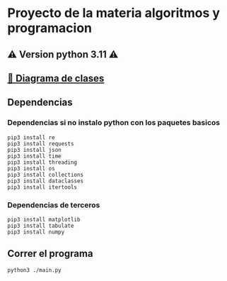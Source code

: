 # Proyecto de la materia algoritmos y programacion

## ⚠️ Version python 3.11 ⚠️

## [🔗 Diagrama de clases](https://lucid.app/lucidchart/0a6bada6-2259-4fb5-9070-d11f0611f575/edit?viewport_loc=-510%2C-118%2C3012%2C1479%2CfwQcDkAJnwES&invitationId=inv_f0eae6c1-780a-4d27-a1f0-9ff166141307)


## Dependencias

### Dependencias si no instalo python con los paquetes basicos
`pip3 install re`\
`pip3 install requests`\
`pip3 install json`\
`pip3 install time`\
`pip3 install threading`\
`pip3 install os`\
`pip3 install collections`\
`pip3 install dataclasses`\
`pip3 install itertools `

### Dependencias de terceros
`pip3 install matplotlib`\
`pip3 install tabulate`\
`pip3 install numpy`

## Correr el programa
`python3 ./main.py`
